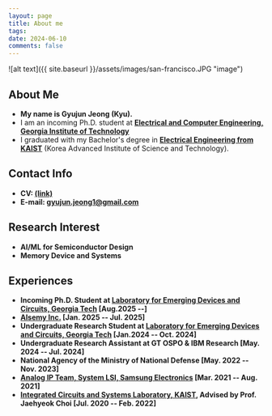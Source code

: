 ```yaml
---
layout: page
title: About me
tags: 
date: 2024-06-10
comments: false
---
```

![alt text]({{ site.baseurl }}/assets/images/san-francisco.JPG "image")

## About Me
* <b>My name is Gyujun Jeong (Kyu).</b> <!-- Ph.D. applicant for Fall 2025.</b> -->
* I am an incoming Ph.D. student at <a href="https://ece.gatech.edu/"><b>Electrical and Computer Engineering, Georgia Institute of Technology</b></a>
* I graduated with my Bachelor's degree in <a href="https://ee.kaist.ac.kr/en/"><b>Electrical Engineering from KAIST</b></a> (Korea Advanced Institute of Science and Technology).


## Contact Info
* <b>CV: <a href="https://drive.google.com/file/d/1oujY_gsymU8ubOB-sq8Kb1-x0INIrbPe/preview">(link)</a></b>
* <b>E-mail: <a href="mailto:gyujun.jeong1@gmail.com">gyujun.jeong1@gmail.com</a>

## Research Interest
* AI/ML for Semiconductor Design
* Memory Device and Systems<br>

## Experiences
* Incoming Ph.D. Student at <a href="https://shimeng.ece.gatech.edu/">Laboratory for Emerging Devices and Circuits, Georgia Tech</a> [Aug.2025 --]
* <a href="https://www.alsemy.com/">Alsemy Inc.</a> [Jan. 2025 -- Jul. 2025]
* Undergraduate Research Student at <a href="https://shimeng.ece.gatech.edu/">Laboratory for Emerging Devices and Circuits, Georgia Tech</a> [Jan.2024 -- Oct. 2024]
* Undergraduate Research Assistant at GT OSPO & IBM Research [May. 2024 -- Jul. 2024]
* National Agency of the Ministry of National Defense [May. 2022 -- Nov. 2023]
* <a href="https://semiconductor.samsung.com/about-us/business-area/system-lsi/">Analog IP Team, System LSI, Samsung Electronics</a> [Mar. 2021 -- Aug. 2021]
* <a href="https://www.icsl.kaist.ac.kr">Integrated Circuits and Systems Laboratory, KAIST</a>, Advised by Prof. Jaehyeok Choi [Jul. 2020 -- Feb. 2022]
<!-- <a href="http://hsnl.kaist.ac.kr">High-Speed Nanoelectronics Laboratory, KAIST</a>, Advised by Kyeonghoon Yang [Dec. 2019 -- Feb. 2020]-->
